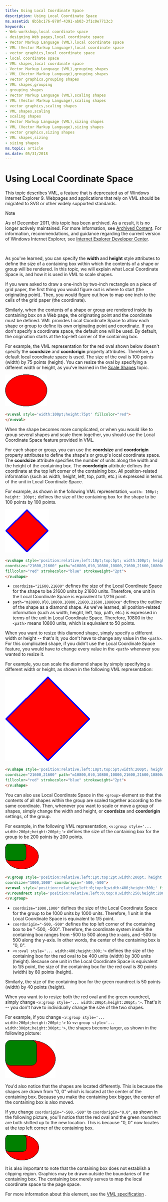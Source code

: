 ```yaml
---
title: Using Local Coordinate Space
description: Using Local Coordinate Space
ms.assetid: 8b5bc176-878f-4391-ab03-3f1c0e7713c3
keywords:
- Web workshop,local coordinate space
- designing Web pages,local coordinate space
- Vector Markup Language (VML),local coordinate space
- VML (Vector Markup Language),local coordinate space
- vector graphics,local coordinate space
- local coordinate space
- VML shapes,local coordinate space
- Vector Markup Language (VML),grouping shapes
- VML (Vector Markup Language),grouping shapes
- vector graphics,grouping shapes
- VML shapes,grouping
- grouping shapes
- Vector Markup Language (VML),scaling shapes
- VML (Vector Markup Language),scaling shapes
- vector graphics,scaling shapes
- VML shapes,scaling
- scaling shapes
- Vector Markup Language (VML),sizing shapes
- VML (Vector Markup Language),sizing shapes
- vector graphics,sizing shapes
- VML shapes,sizing
- sizing shapes
ms.topic: article
ms.date: 05/31/2018
---
```


# Using Local Coordinate Space

This topic describes VML, a feature that is deprecated as of Windows Internet Explorer 9. Webpages and applications that rely on VML should be migrated to SVG or other widely supported standards.

> [!Note]  
> As of December 2011, this topic has been archived. As a result, it is no longer actively maintained. For more information, see [Archived Content](/previous-versions/windows/internet-explorer/ie-developer/). For information, recommendations, and guidance regarding the current version of Windows Internet Explorer, see [Internet Explorer Developer Center](https://msdn.microsoft.com/ie/).

 

As you've learned, you can specify the **width** and **height** style attributes to define the size of a containing box within which the contents of a shape or group will be rendered. In this topic, we will explain what Local Coordinate Space is, and how it is used in VML to scale shapes.

If you were asked to draw a one-inch by two-inch rectangle on a piece of grid paper, the first thing you would figure out is where to start (the originating point). Then, you would figure out how to map one inch to the cells of the grid paper (the coordinate).

Similarly, when the contents of a shape or group are rendered inside its containing box on a Web page, the originating point and the coordinate must be defined. VML provides Local Coordinate Space to allow each shape or group to define its own originating point and coordinate. If you don't specify a coordinate space, the default one will be used. By default, the origination starts at the top-left corner of the containing box.

For example, the VML representation for the red oval shown below doesn't specify the **coordsize** and **coordorigin** property attributes. Therefore, a default local coordinate space is used. The size of the oval is 100 points (width) by 75 points (height). You can resize the oval by specifying a different width or height, as you've learned in the [Scale Shapes](web-workshop---how-to-use-vml-on-web-pages----scaling-shapes.md) topic.

![oval1.gif (627 bytes)](images/oval1.gif)


```HTML
<v:oval style='width:100pt;height:75pt' fillcolor="red">
</v:oval>
```





When the shape becomes more complicated, or when you would like to group several shapes and scale them together, you should use the Local Coordinate Space feature provided in VML.

For each shape or group, you can use the **coordsize** and **coordorigin** property attributes to define the shape's or group's local coordinate space. The **coordsize** attribute specifies the number of units along the width and the height of the containing box. The **coordorigin** attribute defines the coordinate at the top left corner of the containing box. All position-related information (such as width, height, left, top, path, etc.) is expressed in terms of the unit in Local Coordinate Space.

For example, as shown in the following VML representation, `width: 100pt; height: 100pt;` defines the size of the containing box for the shape to be 100 points by 100 points.

![cord1.gif (836 bytes)](images/cord1.gif)


```HTML
<v:shape style='position:relative;left:10pt;top:5pt; width:100pt; height:100pt;'
coordsize="21600,21600" path="m10800,0l0,10800,10800,21600,21600,10800xe"
fillcolor="red" strokecolor="blue" strokeweight="2pt">
</v:shape>
```





-   `coordsize="21600,21600"` defines the size of the Local Coordinate Space for the shape to be 21600 units by 21600 units. Therefore, one unit in the Local Coordinate Space is equivalent to 1/216 point.
-   `path="m10800,0l0,10800,10800,21600,21600,10800xe"` defines the outline of the shape as a diamond shape. As we've learned, all position-related information (such as width, height, left, top, path, etc.) is expressed in terms of the unit in Local Coordinate Space. Therefore, 10800 in the `<path>` means 10800 units, which is equivalent to 50 points.

When you want to resize this diamond shape, simply specify a different width or height -- that's it; you don't have to change any value in the `<path>`. For this complicated shape, if you didn't use the Local Coordinate Space feature, you would have to change every value in the `<path>` whenever you wanted to resize it.

For example, you can scale the diamond shape by simply specifying a different width or height, as shown in the following VML representation:

![cord2.gif (1692 bytes)](images/cord2.gif)


```HTML
<v:shape style='position:relative;left:10pt;top:5pt;width:200pt; height:200pt;'
coordsize="21600,21600" path="m10800,0l0,10800,10800,21600,21600,10800xe"
fillcolor="red" strokecolor="blue" strokeweight="2pt">
</v:shape>
```





You can also use Local Coordinate Space in the `<group>` element so that the contents of all shapes within the group are scaled together according to the same coordinate. Then, whenever you want to scale or move a group of shapes, simply change the width and height, or **coordsize** and **coordorigin** settings, of the group.

For example, in the following VML representation, `<v:group style='... width:200pt;height:200pt;'>` defines the size of the containing box for the group to be 200 points by 200 points.

![cord3.gif (645 bytes)](images/cord3.gif)


```HTML
<v:group style='position:relative;left:1pt;top:2pt;width:200pt; height:200pt;'
coordsize="1000,1000" coordorigin="-500,-500">
<v:oval style='position:relative;left:0;top:0;width:400;height:300;' fillcolor="red" />
<v:roundrect style='position:relative;left:0;top:0;width:250;height:200;' fillcolor="green" />
</v:group>
```





-   `coordsize="1000,1000"` defines the size of the Local Coordinate Space for the group to be 1000 units by 1000 units. Therefore, 1 unit in the Local Coordinate Space is equivalent to 1/5 point.
-   `coordorigin="-500,-500"` defines the top left corner of the containing box to be "-500, -500". Therefore, the coordinate system inside the containing box ranges from -500 to 500 along the x-axis, and -500 to 500 along the y-axis. In other words, the center of the containing box is "0, 0".
-   `<v:oval style='... width:400;height:300;'>` defines the size of the containing box for the red oval to be 400 units (width) by 300 units (height). Because one unit in the Local Coordinate Space is equivalent to 1/5 point, the size of the containing box for the red oval is 80 points (width) by 60 points (height).

Similarly, the size of the containing box for the green roundrect is 50 points (width) by 40 points (height).

When you want to to resize both the red oval and the green roundrect, simply change `<v:group style='... width:200pt;height:200pt;'>`. That's it -- you don't have to individually change the size of the two shapes.

For example, if you change `<v:group style='... width:200pt;height:200pt;'>` to `<v:group style='... width:300pt;height:300pt;'>`, the shapes become larger, as shown in the following picture:

![cord4.gif (943 bytes)](images/cord4.gif)



You'd also notice that the shapes are located differently. This is because the shapes are drawn from "0, 0" which is located at the center of the containing box. Because you make the containing box bigger, the center of the containing box is also moved.

If you change `coordorigin="-500,-500"` to `coordorigin="0,0"`, as shown in the following picture, you'll notice that the red oval and the green roundrect are both shifted up to the new location. This is because "0, 0" now locates at the top left corner of the containing box.

![cord5.gif (648 bytes)](images/cord5.gif)



It is also important to note that the containing box does not establish a clipping region. Graphics may be drawn outside the boundaries of the containing box. The containing box merely serves to map the local coordinate space to the page space.

For more information about this element, see the [VML specification](https://www.w3.org/TR/NOTE-VML#-toc416858382) .

 

 